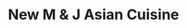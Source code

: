 ---
layout: place
title: "New M & J Asian Cuisine"
permalink: /new-york/new-york/new-m-j-asian-cuisine.html
stateAbbr: NY
stateName: New York
cityName: New York
seo:
  name: "New M & J Asian Cuisine"
  type: Restaurant
  links: http://www.mjasiancuisinenyc.com/?utm_source=gmb&utm_medium=website
description: "Looking for sushi in New York, New York? Check out New M & J Asian Cuisine for a delightful Japanese dining experience. Enjoy a variety of sushi and other di..."
place_id: ChIJOUilh8xZwokRxw3WBcGT0pk
photos:
  - name: >-
      places/ChIJOUilh8xZwokRxw3WBcGT0pk/photos/AeeoHcLRRAENI8d-fbYfqFZAAsEn2151LX8X2csQJ-T7hI4hhh_mpCMoZlF44QXgP5AX3E10D0_lW_2MRpNqUbyYOFnPvzy2jOqEvBcWM5j8Rz_kfY_2pYpviAiTOorddG1NqThkU1d_L57B5W7PPtvoOxM9kJP9c6pu22UrUaEQEJ6p5rXhBqHe_VTXVY_BfkrRLhuiSJHx49a2Q2nEuTJsA9-XkmTi3Yoly2iX3Xbt8cE9mdIKKgEPnJYusoh8No_aMYE8GKwkoZVD2LVLhrCxrVW608OoZuWxuvZaGkzTd1m4YNHnSMtiGb3E6_aa7RK_gqX10dxCUlmQc9Q6hVVJRw_8bAmWrCuczvtZhCl7KR974GwEtYNuxA8wJ7BZJY1ceiGleIw8zj9DUtsX1t0wYIbZt3qOhhgxwcUnea4qZVXpjA
    widthPx: 3600
    heightPx: 4800
    authorAttributions:
      - displayName: Yaki Timor
        uri: https://maps.google.com/maps/contrib/118412631285178590401
        photoUri: >-
          https://lh3.googleusercontent.com/a-/ALV-UjVtR6mny7RSOmYshG8mbUURWDUxBbrCADk2vy1eyGmvf_bw3ZyKlA=s100-p-k-no-mo
    flagContentUri: >-
      https://www.google.com/local/imagery/report/?cb_client=maps_api_places.places_api&image_key=!1e10!2sCIHM0ogKEICAgMDwm8-RVQ&hl=en-US
    googleMapsUri: >-
      https://www.google.com/maps/place//data=!3m4!1e2!3m2!1sCIHM0ogKEICAgMDwm8-RVQ!2e10!4m2!3m1!1s0x89c259cc87a54839:0x99d293c105d60dc7
  - name: >-
      places/ChIJOUilh8xZwokRxw3WBcGT0pk/photos/AeeoHcKIzkyRm_h7oGDJR0yDRc6xow_BbFjGr3wXFlfzY0xS0NDq8dbJCEMePxyAhH6T0F2UuFegKgiDM4weGXhfBpZ98EVamUUTym0zf-Q4E2Bogte7M7pLgIuS_hdk2eVKFS4xFzRC380BQFnj70MnyiQ5bYZcVyUja4f5f0iNjBISVnKmhNFALil28DA5WfJHNTZ_9OJf1KnmcphiT6L0EdxFJO72W-hWQqBrWQreBYmKGUDdaIPZGR7zIPqr1VTH3RxEOIw8P_lAQL9Y96z9c6OPOj9lfOSATUYreaoEmlrTds96MyIRHXfNSbkjVWcl_U1USwGSf1eCDscVo3bHjXkRnzZh3sKjQBGsMzPYsTU5medmumJ4vGtxno2mS6D3KabMxFlGpDC6m3RSk1vFYnF4l_uUtKwjsj8deuwYKgdqUcg
    widthPx: 4800
    heightPx: 3600
    authorAttributions:
      - displayName: Yaki Timor
        uri: https://maps.google.com/maps/contrib/118412631285178590401
        photoUri: >-
          https://lh3.googleusercontent.com/a-/ALV-UjVtR6mny7RSOmYshG8mbUURWDUxBbrCADk2vy1eyGmvf_bw3ZyKlA=s100-p-k-no-mo
    flagContentUri: >-
      https://www.google.com/local/imagery/report/?cb_client=maps_api_places.places_api&image_key=!1e10!2sCIHM0ogKEICAgMDwm8-R9QE&hl=en-US
    googleMapsUri: >-
      https://www.google.com/maps/place//data=!3m4!1e2!3m2!1sCIHM0ogKEICAgMDwm8-R9QE!2e10!4m2!3m1!1s0x89c259cc87a54839:0x99d293c105d60dc7
  - name: >-
      places/ChIJOUilh8xZwokRxw3WBcGT0pk/photos/AeeoHcKv-8QASFAMTgPxu3oQJ8K_5FaVxeRsKeoaO_ghOHiXqx17iGnB-M5tG4QFBevgP_O2SvYAs7M2EHW0bMZvQyKr-Yd8ME76nIifs0nJettvMpmeAZ5x7HUr8Nn3y6t_Ps4xLEkViQxcoDpaGrLRtHsIYPRPf_FBhdzVbY0Wv5MWBDgfKdyP3cIW4wTTgD1mCq2asZJf582t7r7XypYlrLnKzKx57f2f2g9V8Bm3qPk6QCYsD-89ZXSo9-Trb7wyxsByji4qCnpRrWnmiqhWZUgU06qkyymK13Qdc1rSbhmoYS63tM6q9e5nh66qkWvbIWO03mspsWJz6ebnm1SNwWageFeWU4B27meE0xokX9xIhta4MYreEy_p86NnlfLpmg5_zcNxJ0VIA8ucHONHV72nZGRQ1cu4zP2zCMdRT0uiVQ
    widthPx: 4080
    heightPx: 3072
    authorAttributions:
      - displayName: Kevin
        uri: https://maps.google.com/maps/contrib/106972398316466716892
        photoUri: >-
          https://lh3.googleusercontent.com/a-/ALV-UjV_maes6WHKhLDn5zSisJu02tLftpNN-WwCexluFABdT0YkpxGiPQ=s100-p-k-no-mo
    flagContentUri: >-
      https://www.google.com/local/imagery/report/?cb_client=maps_api_places.places_api&image_key=!1e10!2sCIHM0ogKEICAgIDpw7P3ag&hl=en-US
    googleMapsUri: >-
      https://www.google.com/maps/place//data=!3m4!1e2!3m2!1sCIHM0ogKEICAgIDpw7P3ag!2e10!4m2!3m1!1s0x89c259cc87a54839:0x99d293c105d60dc7
  - name: >-
      places/ChIJOUilh8xZwokRxw3WBcGT0pk/photos/AeeoHcJj5TJBTDMhI9RkFTaoZYi_WmOfhCZTY37_IMsHqSvG_KK3kSVbLEhwVbdCRulKMep0l3wuUJgWlK1iSLL31qFV1updMpw45OVqcmnE5dirywbGMjrWB-0y_v7iEO5ylA0A_hkjhGhADkq0A50aKE1ekhNLn_2jB0LZRxLLq894735bRiZ_o-8axHrC0NkNNTLpyFgWsTYfE_3MHZpv1TcCcjXVIUHkVyr6jW0sZv2lmC7aOtKfhJTORaGyipWgmBxNG5fBaa3ARr5FL5tNOwBi2qh6CSmWS8wiXqdmG-NxQYpX0Re_p3v3AQ0A0Nq4FT_BcVq4ejBLA2zBtFGlgcPSOLQNmhCLSqrnr0kR1TksgEr1hLUAK7dJIpxgtPi5V80xnlM_WFORcUbKU4vdZW15UIbtz1ccxFyLTXch0WZ--38
    widthPx: 4800
    heightPx: 3600
    authorAttributions:
      - displayName: Yaki Timor
        uri: https://maps.google.com/maps/contrib/118412631285178590401
        photoUri: >-
          https://lh3.googleusercontent.com/a-/ALV-UjVtR6mny7RSOmYshG8mbUURWDUxBbrCADk2vy1eyGmvf_bw3ZyKlA=s100-p-k-no-mo
    flagContentUri: >-
      https://www.google.com/local/imagery/report/?cb_client=maps_api_places.places_api&image_key=!1e10!2sCIHM0ogKEICAgMDwm8-R1QE&hl=en-US
    googleMapsUri: >-
      https://www.google.com/maps/place//data=!3m4!1e2!3m2!1sCIHM0ogKEICAgMDwm8-R1QE!2e10!4m2!3m1!1s0x89c259cc87a54839:0x99d293c105d60dc7
  - name: >-
      places/ChIJOUilh8xZwokRxw3WBcGT0pk/photos/AeeoHcJ6otrkqtx7n-XexnHuQT_iTJ6nB18o8I048tmlCmTcDongKNcNX8eW0MofVOZwxypZVutHI7JI7gDe9M0LMXCB7zegNJ5nCYde2twimveCC99c2T0lH_G7BQoAJfAv110wkO5mawH4TAH44D-b17g7XsUAsfZI65sGBdu61I5i0Q-dDU34jbDTC9sNJOb-u2YzXOxU9LG3edhnpDdJxQZ9Lc4X-TcYEuPrRAcVHxadM8COR9lSq2Bli57waidVy2repchQQw21heViJw94bwrRfT0NutROwZbHSJ9D0vzeUhCe9UrzwyNHfxVAsKz7y0pNm_WbDfHmxcJ7uu3xIM9fGqMcx2q44qC6_ldziuzqpUiOnb00-TH6_jur8Gx9hbJrHx6v3Xz1WGSUxdVDhWq5iR-SP7w91j8q7ugpRYo_saMa
    widthPx: 4800
    heightPx: 3600
    authorAttributions:
      - displayName: Yaki Timor
        uri: https://maps.google.com/maps/contrib/118412631285178590401
        photoUri: >-
          https://lh3.googleusercontent.com/a-/ALV-UjVtR6mny7RSOmYshG8mbUURWDUxBbrCADk2vy1eyGmvf_bw3ZyKlA=s100-p-k-no-mo
    flagContentUri: >-
      https://www.google.com/local/imagery/report/?cb_client=maps_api_places.places_api&image_key=!1e10!2sCIHM0ogKEICAgMDw24DO6gE&hl=en-US
    googleMapsUri: >-
      https://www.google.com/maps/place//data=!3m4!1e2!3m2!1sCIHM0ogKEICAgMDw24DO6gE!2e10!4m2!3m1!1s0x89c259cc87a54839:0x99d293c105d60dc7
  - name: >-
      places/ChIJOUilh8xZwokRxw3WBcGT0pk/photos/AeeoHcKFKlfj7oAIevNgPT8hYOTTWrqs29kVeFG9ldVsStqpgW7W_28JymaNk5ZB91oC3oN2TrmNOKnfoXnXW6CMTQ3ZGYK7wGhVSSpiXCaVo0lM--6_6N4GEgMkB_rLviQ2_GCwOqUHdS6WKguevuEVEmZ2-8rKa-6mKM98PE1mCDzvId1lXKXpE9N3jNKOyCFkSEGJykd9ya6cNBBrArGUXox2OZgv2N13nJA_9eQQ8oWp9tJGj65zDNkcHMOeAGzYPoYf6L0-aG3Mu0CtovP4Q83fW7iIHlk1lu-ywE2TNUeeZfANklFABFSFtW5SrhF7r76qArE8RLRGSk6Fg8o5pswYm9h5vWy0SZjPxDnOKkiqquvdeU9smTZ6SAShyV9x8DvX5-EHRc7GcXIUx1fRX6TVMUxDkuyyBE6noEJSlIGjoac
    widthPx: 4032
    heightPx: 3024
    authorAttributions:
      - displayName: Aaron Marcus
        uri: https://maps.google.com/maps/contrib/101963619360917831649
        photoUri: >-
          https://lh3.googleusercontent.com/a-/ALV-UjV19e0J-X6wibJKyEAGVc6Vze50lKNPrp0eFZ_S0c57uJTxsTG2fQ=s100-p-k-no-mo
    flagContentUri: >-
      https://www.google.com/local/imagery/report/?cb_client=maps_api_places.places_api&image_key=!1e10!2sCIHM0ogKEICAgIDX1NLHrQE&hl=en-US
    googleMapsUri: >-
      https://www.google.com/maps/place//data=!3m4!1e2!3m2!1sCIHM0ogKEICAgIDX1NLHrQE!2e10!4m2!3m1!1s0x89c259cc87a54839:0x99d293c105d60dc7
  - name: >-
      places/ChIJOUilh8xZwokRxw3WBcGT0pk/photos/AeeoHcKAkhCHXIvT2i4Cmqv4-01I0UhM0wSTSrpg36gt6VC6R3TGhp_y2J4qqmjjdrv7-7sgRjJeH8-uN9OI17YGV2tPvnJliwLh25eNcgtkHNX_eCVb_KJLlrw5XR4y9QY1K2YQ97908yCO2gv0dM4hbWUkoxsOOxmY_LvOphMYqGS8TbDDYQkNqTfB2PwS-Mxd7YnxhTSC3gPUvjheP991iwlJRwi-SOy5h7CBYapYntcZ3fOrT-vpYakEFrUYX1B0XiE-lIlGR8B0iPGAJBoXGgZl3AIsRThPf3WT-6GpD8w1TnPB_hS5iVf4SGQpWN0E6_Aj2VFj4kOkE262UibMn7LGVFASRsXzHYatN7XI653gEbZuSLDIhAgZJ9vAoG8S8tqFnQROKmKRInTNL9Xq3gAaOrVTDRw-FJ1BWE7Fst13n615
    widthPx: 3600
    heightPx: 4800
    authorAttributions:
      - displayName: Stacie B
        uri: https://maps.google.com/maps/contrib/100925624723941368429
        photoUri: >-
          https://lh3.googleusercontent.com/a/ACg8ocKOO84bpL-AzExwCr54UhS6stjh5ya4c95iky_0DUaYObmk0g=s100-p-k-no-mo
    flagContentUri: >-
      https://www.google.com/local/imagery/report/?cb_client=maps_api_places.places_api&image_key=!1e10!2sCIHM0ogKEICAgID_gcPW8AE&hl=en-US
    googleMapsUri: >-
      https://www.google.com/maps/place//data=!3m4!1e2!3m2!1sCIHM0ogKEICAgID_gcPW8AE!2e10!4m2!3m1!1s0x89c259cc87a54839:0x99d293c105d60dc7
  - name: >-
      places/ChIJOUilh8xZwokRxw3WBcGT0pk/photos/AeeoHcLSFcvHTZjd7ytvbzisR7bu8tad4Ijq0PF0pakkp04K9zoCCYKkP5n-Wwt3207jW-0_LC0cnHGektehL9AK-rvmK6AdklhJDiVV7fs_rZbQFAwRTHEt4ynqwbYEcj3IbenMLwXK1wg02__JfOk0Tr7XuAUfAV-bjlav-3gga5PcAI3CXtK9k_vvTvlDdkn5ValUDSvscjrO0bKRv7iyeqxHB18lozSggSRfAB2D_n7pLOCq7ldhPOgiyu7zFsSa0qYY-h6vDfKrNZ7ltiFgjbFaXvaqBnAy6CX5ICqVHja17opWfJqiyuz2nrcmwFbSQQgincEFUJx87JYtlyFy3MlJyrC2XfhSqSOEmdX97BA-I1cUeuZKauNLOGReEnmCiXpcYv2p4MTHuq4g47C6MvoJnIhi5RLhNT7y3pXWpZi8yzUV
    widthPx: 3600
    heightPx: 4800
    authorAttributions:
      - displayName: Yaki Timor
        uri: https://maps.google.com/maps/contrib/118412631285178590401
        photoUri: >-
          https://lh3.googleusercontent.com/a-/ALV-UjVtR6mny7RSOmYshG8mbUURWDUxBbrCADk2vy1eyGmvf_bw3ZyKlA=s100-p-k-no-mo
    flagContentUri: >-
      https://www.google.com/local/imagery/report/?cb_client=maps_api_places.places_api&image_key=!1e10!2sCIHM0ogKEICAgMDw24DOygE&hl=en-US
    googleMapsUri: >-
      https://www.google.com/maps/place//data=!3m4!1e2!3m2!1sCIHM0ogKEICAgMDw24DOygE!2e10!4m2!3m1!1s0x89c259cc87a54839:0x99d293c105d60dc7
  - name: >-
      places/ChIJOUilh8xZwokRxw3WBcGT0pk/photos/AeeoHcKzSLKNMOo-1K0rDYVJdpkKvQw_Bnk2YDg_p4vF8YvJvNEVyQDBiIgcj4ymAVIjqhQx67Z62KlYKK24BNwKdkLS-jY-44zygNQyb-bZkHZyt0GRTilGD01zmJyB511ClqrdG0Mf1rkwPs62Fj5ZKhNSn_r79O6eqT0nrC7uQY5n43bb--SpT4i0HJQBHObTHFluN1ZzV-hJH_7D-mz-xv6miVP8sfjkZl3KkLJAiSnESkz5UheoKwdXGCfBS6qeSbroGxmoF4MsGjYy7cxdTJoaDsW9hpScaohiNwAdkTP8-GBAb-peRS-NqwGgiK6pDxqDm2CL8wJbLqcDM3ZG2Mn7NubWS6myJKcDc5na3935BCZdh2uaRMq4HwKcmt6Nuc3faG7TFWXIXTqqmWpXy9ZTG5b0HrKyg6W3ddeoD9JcTA
    widthPx: 3024
    heightPx: 4032
    authorAttributions:
      - displayName: Jessica Sepulveda
        uri: https://maps.google.com/maps/contrib/101045746608856017542
        photoUri: >-
          https://lh3.googleusercontent.com/a-/ALV-UjV-lqOA3DUKIKLzr9i4F3sht15Cs-crOJLQwPMhUYSL3LVIQLXkUA=s100-p-k-no-mo
    flagContentUri: >-
      https://www.google.com/local/imagery/report/?cb_client=maps_api_places.places_api&image_key=!1e10!2sCIHM0ogKEICAgIDh2smzcA&hl=en-US
    googleMapsUri: >-
      https://www.google.com/maps/place//data=!3m4!1e2!3m2!1sCIHM0ogKEICAgIDh2smzcA!2e10!4m2!3m1!1s0x89c259cc87a54839:0x99d293c105d60dc7
  - name: >-
      places/ChIJOUilh8xZwokRxw3WBcGT0pk/photos/AeeoHcId0lM9wbBnr81T28k4UPuTlMlmgYzy9S3ELit3kOYYnWRPt3zJweXpWQIu1CKRHY2GVyUCztPLd1XHP5k-JHuwFi95KIZXHwgIIfdVa_j0tvh9SNNL7u-yWAUoWYeY3n1HNhS1RQygP_S9s-ZI2ps7IEFSzLdWQOPa76w9r-Dfj1PsRPDTpMTOt6lX10JI0RWLZsJX04YEjxv8Fk2_oZ9gpnpCxhdErVefW2xnaFpq113ngdjlm1vmniFfVWZ0nXHMzROlmG4wqjOpm94D2Oo9QCLhtyDWlLCvIKjeJZerceNvT-wCvYc6uTe0rX46vL5p-IvNyNJLGeFyblQpoNzeX_F1jcyLysCAOq7LrR4LG8VZphK2EHxY6n4Tvc9AU73ZcKHCS1DHApQFWViNE7oehn8tpKb1fIPMQMwp6eZfEQ
    widthPx: 4800
    heightPx: 3600
    authorAttributions:
      - displayName: Yaki Timor
        uri: https://maps.google.com/maps/contrib/118412631285178590401
        photoUri: >-
          https://lh3.googleusercontent.com/a-/ALV-UjVtR6mny7RSOmYshG8mbUURWDUxBbrCADk2vy1eyGmvf_bw3ZyKlA=s100-p-k-no-mo
    flagContentUri: >-
      https://www.google.com/local/imagery/report/?cb_client=maps_api_places.places_api&image_key=!1e10!2sCIHM0ogKEICAgMDwm8-RdQ&hl=en-US
    googleMapsUri: >-
      https://www.google.com/maps/place//data=!3m4!1e2!3m2!1sCIHM0ogKEICAgMDwm8-RdQ!2e10!4m2!3m1!1s0x89c259cc87a54839:0x99d293c105d60dc7
address: 154 W 29th St, New York, NY 10001, USA
street: 154 W 29th St
city: New York
state: NY
zip: '10001'
country: USA
neighborhood: null
latitude: '40.747372'
longitude: '-73.992305'
accessibility_options:
  wheelchairAccessibleParking: false
  wheelchairAccessibleEntrance: true
business_status: OPERATIONAL
name: New M & J Asian Cuisine
google_maps_links:
  directionsUri: >-
    https://www.google.com/maps/dir//''/data=!4m7!4m6!1m1!4e2!1m2!1m1!1s0x89c259cc87a54839:0x99d293c105d60dc7!3e0
  placeUri: https://maps.google.com/?cid=11084084090148097479
  writeAReviewUri: >-
    https://www.google.com/maps/place//data=!4m3!3m2!1s0x89c259cc87a54839:0x99d293c105d60dc7!12e1
  reviewsUri: >-
    https://www.google.com/maps/place//data=!4m4!3m3!1s0x89c259cc87a54839:0x99d293c105d60dc7!9m1!1b1
  photosUri: >-
    https://www.google.com/maps/place//data=!4m3!3m2!1s0x89c259cc87a54839:0x99d293c105d60dc7!10e5
primary_type: Asian Restaurant
opening_hours:
  regular: null
  current: null
secondary_opening_hours:
  regular:
    weekdayDescriptions: null
    type: null
  current:
    weekdayDescriptions: null
    type: null
phone: (212) 533-6888
price_level: PRICE_LEVEL_MODERATE
price_range: $10 &ndash; $20
rating: '4.5'
rating_count: 73
website: http://www.mjasiancuisinenyc.com/?utm_source=gmb&utm_medium=website
reviews:
  - name: >-
      places/ChIJOUilh8xZwokRxw3WBcGT0pk/reviews/ChZDSUhNMG9nS0VJQ0FnSURfZ2NQV01BEAE
    relativePublishTimeDescription: 2 months ago
    rating: 5
    text:
      text: >-
        I came to this restaurant with coworkers earlier this week and the sushi
        and lunch specials were all awesome. The staff was also great. Super
        accommodating and attentive.


        I ordered to go back to my office today and another lovely experience.
        It was packed very nicely and it’s just as delicious.


        I highly recommend dine in and take out.
      languageCode: en
    originalText:
      text: >-
        I came to this restaurant with coworkers earlier this week and the sushi
        and lunch specials were all awesome. The staff was also great. Super
        accommodating and attentive.


        I ordered to go back to my office today and another lovely experience.
        It was packed very nicely and it’s just as delicious.


        I highly recommend dine in and take out.
      languageCode: en
    authorAttribution:
      displayName: Stacie B
      uri: https://www.google.com/maps/contrib/100925624723941368429/reviews
      photoUri: >-
        https://lh3.googleusercontent.com/a/ACg8ocKOO84bpL-AzExwCr54UhS6stjh5ya4c95iky_0DUaYObmk0g=s128-c0x00000000-cc-rp-mo-ba5
    publishTime: '2025-01-24T17:24:15.546373Z'
    flagContentUri: >-
      https://www.google.com/local/review/rap/report?postId=ChZDSUhNMG9nS0VJQ0FnSURfZ2NQV01BEAE&d=17924085&t=1
    googleMapsUri: >-
      https://www.google.com/maps/reviews/data=!4m6!14m5!1m4!2m3!1sChZDSUhNMG9nS0VJQ0FnSURfZ2NQV01BEAE!2m1!1s0x89c259cc87a54839:0x99d293c105d60dc7
  - name: >-
      places/ChIJOUilh8xZwokRxw3WBcGT0pk/reviews/ChZDSUhNMG9nS0VJQ0FnSURYMU5MSFRREAE
    relativePublishTimeDescription: 5 months ago
    rating: 5
    text:
      text: >-
        Came in for the lunch special. Was craving American Chinese food
        (general tso), and they delivered! Great quality and portions! Also had
        hot and sour soup and egg roll. All were very good! Kind and quick
        service as well!
      languageCode: en
    originalText:
      text: >-
        Came in for the lunch special. Was craving American Chinese food
        (general tso), and they delivered! Great quality and portions! Also had
        hot and sour soup and egg roll. All were very good! Kind and quick
        service as well!
      languageCode: en
    authorAttribution:
      displayName: Aaron Marcus
      uri: https://www.google.com/maps/contrib/101963619360917831649/reviews
      photoUri: >-
        https://lh3.googleusercontent.com/a-/ALV-UjV19e0J-X6wibJKyEAGVc6Vze50lKNPrp0eFZ_S0c57uJTxsTG2fQ=s128-c0x00000000-cc-rp-mo
    publishTime: '2024-10-24T16:51:15.842730Z'
    flagContentUri: >-
      https://www.google.com/local/review/rap/report?postId=ChZDSUhNMG9nS0VJQ0FnSURYMU5MSFRREAE&d=17924085&t=1
    googleMapsUri: >-
      https://www.google.com/maps/reviews/data=!4m6!14m5!1m4!2m3!1sChZDSUhNMG9nS0VJQ0FnSURYMU5MSFRREAE!2m1!1s0x89c259cc87a54839:0x99d293c105d60dc7
  - name: >-
      places/ChIJOUilh8xZwokRxw3WBcGT0pk/reviews/ChdDSUhNMG9nS0VJQ0FnSUNmMHJlMjVnRRAB
    relativePublishTimeDescription: 3 months ago
    rating: 5
    text:
      text: >-
        Doesn’t get much better than this for classic NY Chinese food. We sat
        down to eat and the service was fast and friendly. Gotta get the fried
        wontons for appetizer
      languageCode: en
    originalText:
      text: >-
        Doesn’t get much better than this for classic NY Chinese food. We sat
        down to eat and the service was fast and friendly. Gotta get the fried
        wontons for appetizer
      languageCode: en
    authorAttribution:
      displayName: Chris Barba
      uri: https://www.google.com/maps/contrib/115646966421775577022/reviews
      photoUri: >-
        https://lh3.googleusercontent.com/a-/ALV-UjX2Bz018SvRunHagOyJq2D9ON6F8pxqmcbIq-3KaZMQ6R15CH3lzw=s128-c0x00000000-cc-rp-mo
    publishTime: '2024-12-27T17:05:12.906885Z'
    flagContentUri: >-
      https://www.google.com/local/review/rap/report?postId=ChdDSUhNMG9nS0VJQ0FnSUNmMHJlMjVnRRAB&d=17924085&t=1
    googleMapsUri: >-
      https://www.google.com/maps/reviews/data=!4m6!14m5!1m4!2m3!1sChdDSUhNMG9nS0VJQ0FnSUNmMHJlMjVnRRAB!2m1!1s0x89c259cc87a54839:0x99d293c105d60dc7
  - name: >-
      places/ChIJOUilh8xZwokRxw3WBcGT0pk/reviews/ChZDSUhNMG9nS0VJQ0FnTUR3bTgtUlpREAE
    relativePublishTimeDescription: 2 weeks ago
    rating: 5
    text:
      text: >-
        Top level sushi.

        The place is very modest and inexpensive compared to the inside and the
        quality of the food.
      languageCode: en
    originalText:
      text: >-
        Top level sushi.

        The place is very modest and inexpensive compared to the inside and the
        quality of the food.
      languageCode: en
    authorAttribution:
      displayName: Yaki Timor
      uri: https://www.google.com/maps/contrib/118412631285178590401/reviews
      photoUri: >-
        https://lh3.googleusercontent.com/a-/ALV-UjVtR6mny7RSOmYshG8mbUURWDUxBbrCADk2vy1eyGmvf_bw3ZyKlA=s128-c0x00000000-cc-rp-mo-ba6
    publishTime: '2025-03-28T12:18:30.349467Z'
    flagContentUri: >-
      https://www.google.com/local/review/rap/report?postId=ChZDSUhNMG9nS0VJQ0FnTUR3bTgtUlpREAE&d=17924085&t=1
    googleMapsUri: >-
      https://www.google.com/maps/reviews/data=!4m6!14m5!1m4!2m3!1sChZDSUhNMG9nS0VJQ0FnTUR3bTgtUlpREAE!2m1!1s0x89c259cc87a54839:0x99d293c105d60dc7
  - name: >-
      places/ChIJOUilh8xZwokRxw3WBcGT0pk/reviews/ChZDSUhNMG9nS0VJQ0FnSUNuNnZDTld3EAE
    relativePublishTimeDescription: 6 months ago
    rating: 4
    text:
      text: >-
        It's a great stop before you head to the MSG or for a quick lunch. We
        stumbled upon it and just thought we give them a chance. Great string
        beans with tofu. They serve lunch menu with special for $11.99 (with
        choice of soup and rice) well into the afternoon. Where in Manhattan do
        you get this value? Yes, they forgot half the order, but were very happy
        to expedite it upon pointing it out! A bit a hole in the wall place ...
        but super nice staff and great food. Should get better reviews if our
        experience is representative, which I hope it is! Give them a chance,
        like we did!
      languageCode: en
    originalText:
      text: >-
        It's a great stop before you head to the MSG or for a quick lunch. We
        stumbled upon it and just thought we give them a chance. Great string
        beans with tofu. They serve lunch menu with special for $11.99 (with
        choice of soup and rice) well into the afternoon. Where in Manhattan do
        you get this value? Yes, they forgot half the order, but were very happy
        to expedite it upon pointing it out! A bit a hole in the wall place ...
        but super nice staff and great food. Should get better reviews if our
        experience is representative, which I hope it is! Give them a chance,
        like we did!
      languageCode: en
    authorAttribution:
      displayName: Olaf B.
      uri: https://www.google.com/maps/contrib/101765673548887351657/reviews
      photoUri: >-
        https://lh3.googleusercontent.com/a/ACg8ocKE65tGAcKsf_ow3X0oncUq-vfVkAvlit3Uddg1C-4owuNe7g=s128-c0x00000000-cc-rp-mo
    publishTime: '2024-09-25T00:33:36.801815Z'
    flagContentUri: >-
      https://www.google.com/local/review/rap/report?postId=ChZDSUhNMG9nS0VJQ0FnSUNuNnZDTld3EAE&d=17924085&t=1
    googleMapsUri: >-
      https://www.google.com/maps/reviews/data=!4m6!14m5!1m4!2m3!1sChZDSUhNMG9nS0VJQ0FnSUNuNnZDTld3EAE!2m1!1s0x89c259cc87a54839:0x99d293c105d60dc7
parking_options: null
payment_options:
  acceptsCreditCards: true
  acceptsDebitCards: true
  acceptsCashOnly: false
  acceptsNfc: true
allow_dogs: null
curbside_pickup: null
delivery: true
dine_in: true
good_for_children: true
good_for_groups: null
good_for_sports: false
live_music: false
menu_for_children: null
outdoor_seating: null
reservable: true
restroom: null
serves_beer: null
serves_breakfast: null
serves_brunch: null
serves_cocktails: null
serves_coffee: null
serves_dinner: true
serves_dessert: null
serves_lunch: true
serves_vegetarian_food: true
serves_wine: null
takeout: true
summary: null

---